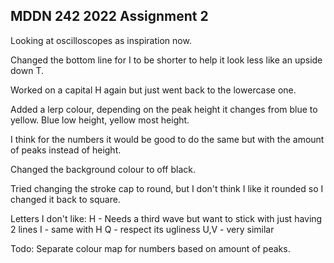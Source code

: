 ## MDDN 242 2022 Assignment 2

Looking at oscilloscopes as inspiration now.

Changed the bottom line for I to be shorter to help it look less like an upside down T.

Worked on a capital H again but just went back to the lowercase one.

Added a lerp colour, depending on the peak height it changes from blue to yellow. Blue low height, yellow most height.

I think for the numbers it would be good to do the same but with the amount of peaks instead of height.

Changed the background colour to off black.

Tried changing the stroke cap to round, but I don't think I like it rounded so I changed it back to square.

Letters I don't like:
H - Needs a third wave but want to stick with just having 2 lines
I - same with H
Q - respect its ugliness
U,V - very similar

Todo:
Separate colour map for numbers based on amount of peaks.
